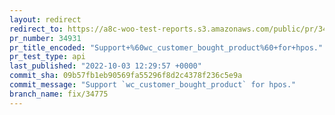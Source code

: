 ```yaml
---
layout: redirect
redirect_to: https://a8c-woo-test-reports.s3.amazonaws.com/public/pr/34931/api/index.html
pr_number: 34931
pr_title_encoded: "Support+%60wc_customer_bought_product%60+for+hpos."
pr_test_type: api
last_published: "2022-10-03 12:29:57 +0000"
commit_sha: 09b57fb1eb90569fa55296f8d2c4378f236c5e9a
commit_message: "Support `wc_customer_bought_product` for hpos."
branch_name: fix/34775
---
```

